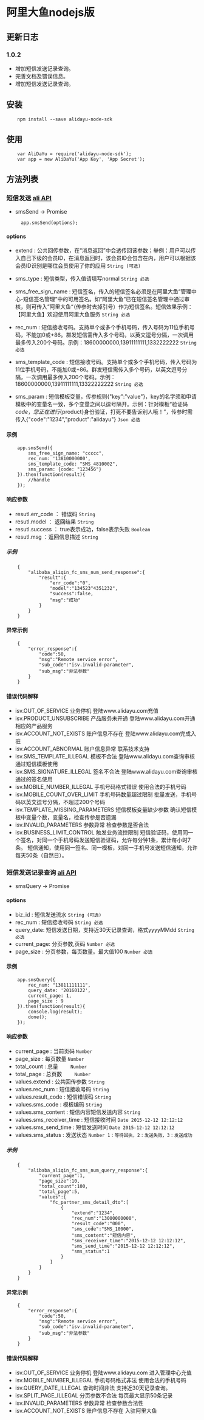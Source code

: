 # 阿里大鱼nodejs版

## 更新日志
### 1.0.2
* 增加短信发送记录查询。
* 完善文档及错误信息。
* 增加短信发送记录查询。

## 安装
   		npm install --save alidayu-node-sdk

## 使用
		var AliDaYu = require('alidayu-node-sdk');
		var app = new AliDaYu('App Key', 'App Secret');


## 方法列表
### 短信发送 [ali API](http://open.taobao.com/doc2/apiDetail.htm?spm=0.0.0.0.irwnJD&apiId=25450)
* smsSend -> Promise

		app.smsSend(options);
#### options 
* extend : 公共回传参数，在“消息返回”中会透传回该参数；举例：用户可以传入自己下级的会员ID，在消息返回时，该会员ID会包含在内，用户可以根据该会员ID识别是哪位会员使用了你的应用 `String (可选)`

* sms_type : 短信类型，传入值请填写normal `String 必选`

* sms_free_sign_name : 短信签名，传入的短信签名必须是在阿里大鱼“管理中心-短信签名管理”中的可用签名。如“阿里大鱼”已在短信签名管理中通过审核，则可传入”阿里大鱼“（传参时去掉引号）作为短信签名。短信效果示例：【阿里大鱼】欢迎使用阿里大鱼服务 `String 必选`

* rec_num : 短信接收号码。支持单个或多个手机号码，传入号码为11位手机号码，不能加0或+86。群发短信需传入多个号码，以英文逗号分隔，一次调用最多传入200个号码。示例：18600000000,13911111111,1332222222 `String 必选`

* sms_template_code : 短信接收号码。支持单个或多个手机号码，传入号码为11位手机号码，不能加0或+86。群发短信需传入多个号码，以英文逗号分隔，一次调用最多传入200个号码。示例：18600000000,13911111111,13322222222 `String 必选`

* sms_param : 短信模板变量，传参规则{"key":"value"}，key的名字须和申请模板中的变量名一致，多个变量之间以逗号隔开。示例：针对模板“验证码${code}，您正在进行${product}身份验证，打死不要告诉别人哦！”，传参时需传入{"code":"1234","product":"alidayu"}  `Json 必选`
#### 示例
		app.smsSend({
            sms_free_sign_name: "ccccc",
            rec_num: '13810000000',
            sms_template_code: "SMS_4810002",
            sms_param: {code: "123456"}
        }).then(function(result){
            //handle
        });

#### 响应参数
* resutl.err_code ： 错误码 `String` 
* resutl.model ： 返回结果 `String`
* resutl.success ： true表示成功，false表示失败 `Boolean`
* resutl.msg ：返回信息描述 `String`
##### 示例
		{
    		"alibaba_aliqin_fc_sms_num_send_response":{
        		"result":{
            		"err_code":"0",
            		"model":"134523^4351232",
            		"success":false,
            		"msg":"成功"
        		}
    		}
		}
#### 异常示例
		{
    		"error_response":{
        		"code":50,
        		"msg":"Remote service error",
        		"sub_code":"isv.invalid-parameter",
        		"sub_msg":"非法参数"
    		}
		}
#### 错误代码解释
* isv.OUT_OF_SERVICE	                 业务停机	登陆www.alidayu.com充值
* isv.PRODUCT_UNSUBSCRIBE	             产品服务未开通	登陆www.alidayu.com开通相应的产品服务
* isv.ACCOUNT_NOT_EXISTS	             账户信息不存在	登陆www.alidayu.com完成入驻
* isv.ACCOUNT_ABNORMAL	                 账户信息异常	联系技术支持
* isv.SMS_TEMPLATE_ILLEGAL	             模板不合法	登陆www.alidayu.com查询审核通过短信模板使用
* isv.SMS_SIGNATURE_ILLEGAL	             签名不合法	登陆www.alidayu.com查询审核通过的签名使用
* isv.MOBILE_NUMBER_ILLEGAL	             手机号码格式错误	使用合法的手机号码
* isv.MOBILE_COUNT_OVER_LIMIT	         手机号码数量超过限制	批量发送，手机号码以英文逗号分隔，不超过200个号码
* isv.TEMPLATE_MISSING_PARAMETERS	     短信模板变量缺少参数	确认短信模板中变量个数，变量名，检查传参是否遗漏
* isv.INVALID_PARAMETERS	             参数异常	检查参数是否合法
* isv.BUSINESS_LIMIT_CONTROL	         触发业务流控限制	短信验证码，使用同一个签名，对同一个手机号码发送短信验证码，允许每分钟1条，累计每小时7条。 短信通知，使用同一签名、同一模板，对同一手机号发送短信通知，允许每天50条（自然日）。

### 短信发送记录查询 [ali API](http://open.taobao.com/doc2/apiDetail.htm?spm=0.0.0.0.MarhXq&apiId=26039)
* smsQuery -> Promise

#### options 
* biz_id : 短信发送流水  `String (可选)`
* rec_num : 短信接收号码  `String 必选`
* query_date: 短信发送日期，支持近30天记录查询，格式yyyyMMdd `String 必选`
* current_page: 分页参数,页码 `Number 必选`
* page_size : 分页参数，每页数量。最大值100  `Number 必选`

#### 示例
		app.smsQuery({
            rec_num: "13811111111",
            query_date: '20160122',
            current_page: 1,
            page_size : 9
        }).then(function(result){
            console.log(result);
            done();
        });

#### 响应参数
* current_page	: 当前页码 `Number`
* page_size	: 每页数量 `Number`
* total_count : 总量 `	Number`
* total_page : 总页数 `	Number`
* values.extend : 公共回传参数 `String`
* values.rec_num : 短信接收号码 `String`
* values.result_code : 短信错误码 `String`
* values.sms_code : 模板编码 `String`
* values.sms_content : 短信内容短信发送内容 `String`
* values.sms_receiver_time : 短信接收时间 `Date 2015-12-12 12:12:12`
* values.sms_send_time : 短信发送时间 `Date 2015-12-12 12:12:12`
* values.sms_status : 发送状态 `Number 1：等待回执，2：发送失败，3：发送成功`

##### 示例
		{
            "alibaba_aliqin_fc_sms_num_query_response":{
                "current_page":1,
                "page_size":10,
                "total_count":100,
                "total_page":5,
                "values":{
                    "fc_partner_sms_detail_dto":[
                        {
                            "extend":"1234",
                            "rec_num":"13000000000",
                            "result_code":"000",
                            "sms_code":"SMS_10000",
                            "sms_content":"短信内容",
                            "sms_receiver_time":"2015-12-12 12:12:12",
                            "sms_send_time":"2015-12-12 12:12:12",
                            "sms_status":1
                        }
                    ]
                }
            }
        }

#### 异常示例
		{
            "error_response":{
                "code":50,
                "msg":"Remote service error",
                "sub_code":"isv.invalid-parameter",
                "sub_msg":"非法参数"
            }
        }
        
#### 错误代码解释
* isv.OUT_OF_SERVICE					业务停机	登陆www.alidayu.com 进入管理中心充值
* isv.MOBILE_NUMBER_ILLEGAL				手机号码格式非法	使用合法的手机号码
* isv.QUERY_DATE_ILLEGAL				查询时间非法	支持近30天记录查询。
* isv.SPLIT_PAGE_ILLEGAL				分页参数不合法	每页最大显示50条记录
* isv.INVALID_PARAMETERS				参数异常	检查参数合法性
* isv.ACCOUNT_NOT_EXISTS				账户信息不存在	入驻阿里大鱼